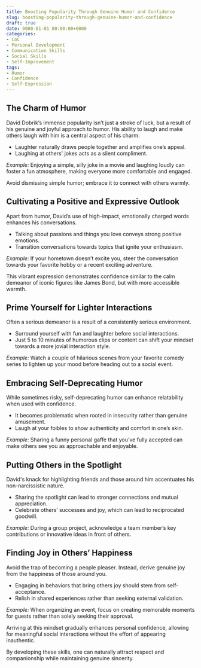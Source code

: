 ```yaml
---
title: Boosting Popularity Through Genuine Humor and Confidence
slug: boosting-popularity-through-genuine-humor-and-confidence
draft: true
date: 0000-01-01 00:00:00+0000
categories:
- CoC
- Personal Development
- Communication Skills
- Social Skills
- Self-Improvement
tags:
- Humor
- Confidence
- Self-Expression
---
```


## The Charm of Humor

David Dobrik’s immense popularity isn’t just a stroke of luck, but a result of his genuine and joyful approach to humor. His ability to laugh and make others laugh with him is a central aspect of his charm.

- Laughter naturally draws people together and amplifies one’s appeal.
- Laughing at others' jokes acts as a silent compliment.

*Example:* Enjoying a simple, silly joke in a movie and laughing loudly can foster a fun atmosphere, making everyone more comfortable and engaged.

Avoid dismissing simple humor; embrace it to connect with others warmly.

## Cultivating a Positive and Expressive Outlook

Apart from humor, David’s use of high-impact, emotionally charged words enhances his conversations.

- Talking about passions and things you love conveys strong positive emotions.
- Transition conversations towards topics that ignite your enthusiasm.

*Example:* If your hometown doesn’t excite you, steer the conversation towards your favorite hobby or a recent exciting adventure.

This vibrant expression demonstrates confidence similar to the calm demeanor of iconic figures like James Bond, but with more accessible warmth.

## Prime Yourself for Lighter Interactions

Often a serious demeanor is a result of a consistently serious environment.

- Surround yourself with fun and laughter before social interactions.
- Just 5 to 10 minutes of humorous clips or content can shift your mindset towards a more jovial interaction style.

*Example:* Watch a couple of hilarious scenes from your favorite comedy series to lighten up your mood before heading out to a social event.

## Embracing Self-Deprecating Humor

While sometimes risky, self-deprecating humor can enhance relatability when used with confidence.

- It becomes problematic when rooted in insecurity rather than genuine amusement.
- Laugh at your foibles to show authenticity and comfort in one’s skin.

*Example:* Sharing a funny personal gaffe that you’ve fully accepted can make others see you as approachable and enjoyable.

## Putting Others in the Spotlight

David's knack for highlighting friends and those around him accentuates his non-narcissistic nature.

- Sharing the spotlight can lead to stronger connections and mutual appreciation.
- Celebrate others’ successes and joy, which can lead to reciprocated goodwill.

*Example:* During a group project, acknowledge a team member’s key contributions or innovative ideas in front of others.

## Finding Joy in Others’ Happiness

Avoid the trap of becoming a people pleaser. Instead, derive genuine joy from the happiness of those around you.

- Engaging in behaviors that bring others joy should stem from self-acceptance.
- Relish in shared experiences rather than seeking external validation.

*Example:* When organizing an event, focus on creating memorable moments for guests rather than solely seeking their approval.

Arriving at this mindset gradually enhances personal confidence, allowing for meaningful social interactions without the effort of appearing inauthentic.

By developing these skills, one can naturally attract respect and companionship while maintaining genuine sincerity.
